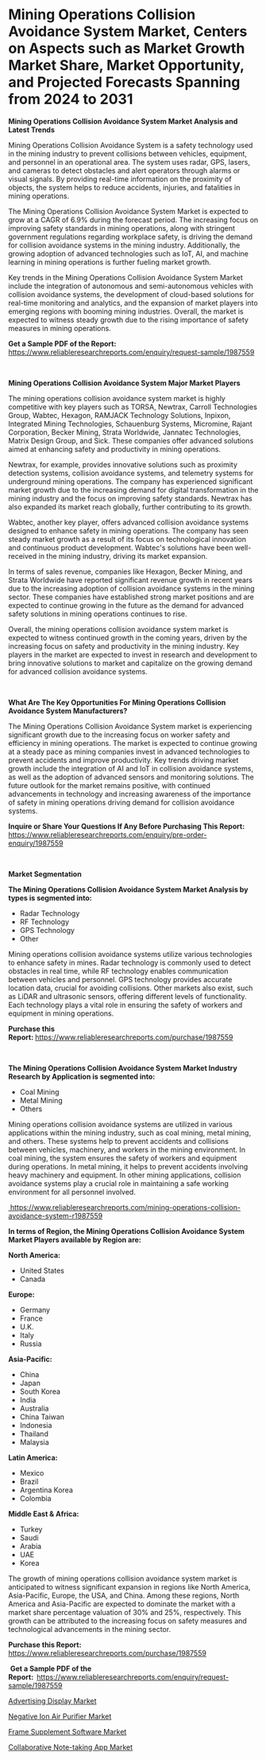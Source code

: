 <p><h1>Mining Operations Collision Avoidance System Market, Centers on Aspects such as Market Growth Market Share, Market Opportunity, and Projected Forecasts Spanning from 2024 to 2031</h1></p><p><strong>Mining Operations Collision Avoidance System Market Analysis and Latest Trends</strong></p>
<p><p>Mining Operations Collision Avoidance System is a safety technology used in the mining industry to prevent collisions between vehicles, equipment, and personnel in an operational area. The system uses radar, GPS, lasers, and cameras to detect obstacles and alert operators through alarms or visual signals. By providing real-time information on the proximity of objects, the system helps to reduce accidents, injuries, and fatalities in mining operations.</p><p>The Mining Operations Collision Avoidance System Market is expected to grow at a CAGR of 6.9% during the forecast period. The increasing focus on improving safety standards in mining operations, along with stringent government regulations regarding workplace safety, is driving the demand for collision avoidance systems in the mining industry. Additionally, the growing adoption of advanced technologies such as IoT, AI, and machine learning in mining operations is further fueling market growth.</p><p>Key trends in the Mining Operations Collision Avoidance System Market include the integration of autonomous and semi-autonomous vehicles with collision avoidance systems, the development of cloud-based solutions for real-time monitoring and analytics, and the expansion of market players into emerging regions with booming mining industries. Overall, the market is expected to witness steady growth due to the rising importance of safety measures in mining operations.</p></p>
<p><strong>Get a Sample PDF of the Report:&nbsp;</strong> <a href="https://www.reliableresearchreports.com/enquiry/request-sample/1987559">https://www.reliableresearchreports.com/enquiry/request-sample/1987559</a></p>
<p>&nbsp;</p>
<p><strong>Mining Operations Collision Avoidance System Major Market Players</strong></p>
<p><p>The mining operations collision avoidance system market is highly competitive with key players such as TORSA, Newtrax, Carroll Technologies Group, Wabtec, Hexagon, RAMJACK Technology Solutions, Inpixon, Integrated Mining Technologies, Schauenburg Systems, Micromine, Rajant Corporation, Becker Mining, Strata Worldwide, Jannatec Technologies, Matrix Design Group, and Sick. These companies offer advanced solutions aimed at enhancing safety and productivity in mining operations.</p><p>Newtrax, for example, provides innovative solutions such as proximity detection systems, collision avoidance systems, and telemetry systems for underground mining operations. The company has experienced significant market growth due to the increasing demand for digital transformation in the mining industry and the focus on improving safety standards. Newtrax has also expanded its market reach globally, further contributing to its growth.</p><p>Wabtec, another key player, offers advanced collision avoidance systems designed to enhance safety in mining operations. The company has seen steady market growth as a result of its focus on technological innovation and continuous product development. Wabtec's solutions have been well-received in the mining industry, driving its market expansion.</p><p>In terms of sales revenue, companies like Hexagon, Becker Mining, and Strata Worldwide have reported significant revenue growth in recent years due to the increasing adoption of collision avoidance systems in the mining sector. These companies have established strong market positions and are expected to continue growing in the future as the demand for advanced safety solutions in mining operations continues to rise.</p><p>Overall, the mining operations collision avoidance system market is expected to witness continued growth in the coming years, driven by the increasing focus on safety and productivity in the mining industry. Key players in the market are expected to invest in research and development to bring innovative solutions to market and capitalize on the growing demand for advanced collision avoidance systems.</p></p>
<p>&nbsp;</p>
<p><strong>What Are The Key Opportunities For Mining Operations Collision Avoidance System Manufacturers?</strong></p>
<p><p>The Mining Operations Collision Avoidance System market is experiencing significant growth due to the increasing focus on worker safety and efficiency in mining operations. The market is expected to continue growing at a steady pace as mining companies invest in advanced technologies to prevent accidents and improve productivity. Key trends driving market growth include the integration of AI and IoT in collision avoidance systems, as well as the adoption of advanced sensors and monitoring solutions. The future outlook for the market remains positive, with continued advancements in technology and increasing awareness of the importance of safety in mining operations driving demand for collision avoidance systems.</p></p>
<p><strong>Inquire or Share Your Questions If Any Before Purchasing This Report:</strong> <a href="https://www.reliableresearchreports.com/enquiry/pre-order-enquiry/1987559">https://www.reliableresearchreports.com/enquiry/pre-order-enquiry/1987559</a></p>
<p>&nbsp;</p>
<p><strong>Market Segmentation</strong></p>
<p><strong>The Mining Operations Collision Avoidance System Market Analysis by types is segmented into:</strong></p>
<p><ul><li>Radar Technology</li><li>RF Technology</li><li>GPS Technology</li><li>Other</li></ul></p>
<p><p>Mining operations collision avoidance systems utilize various technologies to enhance safety in mines. Radar technology is commonly used to detect obstacles in real time, while RF technology enables communication between vehicles and personnel. GPS technology provides accurate location data, crucial for avoiding collisions. Other markets also exist, such as LiDAR and ultrasonic sensors, offering different levels of functionality. Each technology plays a vital role in ensuring the safety of workers and equipment in mining operations.</p></p>
<p><strong>Purchase this Report:&nbsp;</strong><a href="https://www.reliableresearchreports.com/purchase/1987559">https://www.reliableresearchreports.com/purchase/1987559</a></p>
<p>&nbsp;</p>
<p><strong>The Mining Operations Collision Avoidance System Market Industry Research by Application is segmented into:</strong></p>
<p><ul><li>Coal Mining</li><li>Metal Mining</li><li>Others</li></ul></p>
<p><p>Mining operations collision avoidance systems are utilized in various applications within the mining industry, such as coal mining, metal mining, and others. These systems help to prevent accidents and collisions between vehicles, machinery, and workers in the mining environment. In coal mining, the system ensures the safety of workers and equipment during operations. In metal mining, it helps to prevent accidents involving heavy machinery and equipment. In other mining applications, collision avoidance systems play a crucial role in maintaining a safe working environment for all personnel involved.</p></p>
<p><a href="https://www.reliableresearchreports.com/mining-operations-collision-avoidance-system-r1987559">&nbsp;https://www.reliableresearchreports.com/mining-operations-collision-avoidance-system-r1987559</a></p>
<p><strong>In terms of Region, the Mining Operations Collision Avoidance System Market Players available by Region are:</strong></p>
<p>
    <p> <strong> North America: </strong>
        <ul>
            <li>United States</li>
            <li>Canada</li>
        </ul>
        </p> 
    <p> <strong> Europe: </strong>
        <ul>
            <li>Germany</li>
            <li>France</li>
            <li>U.K.</li>
            <li>Italy</li>
            <li>Russia</li>
        </ul>
        </p> 
    <p> <strong> Asia-Pacific: </strong>
        <ul>
            <li>China</li>
            <li>Japan</li>
            <li>South Korea</li>
            <li>India</li>
            <li>Australia</li>
            <li>China Taiwan</li>
            <li>Indonesia</li>
            <li>Thailand</li>
            <li>Malaysia</li>
        </ul>
        </p> 
    <p> <strong> Latin America: </strong>
        <ul>
            <li>Mexico</li>
            <li>Brazil</li>
            <li>Argentina Korea</li>
            <li>Colombia</li>
        </ul>
        </p> 
    <p> <strong> Middle East & Africa: </strong>
        <ul>
            <li>Turkey</li>
            <li>Saudi</li>
            <li>Arabia</li>
            <li>UAE</li>
            <li>Korea</li>
        </ul>
    </p>
    </p>
<p><p>The growth of mining operations collision avoidance system market is anticipated to witness significant expansion in regions like North America, Asia-Pacific, Europe, the USA, and China. Among these regions, North America and Asia-Pacific are expected to dominate the market with a market share percentage valuation of 30% and 25%, respectively. This growth can be attributed to the increasing focus on safety measures and technological advancements in the mining sector.</p></p>
<p><strong>Purchase this Report: </strong><a href="https://www.reliableresearchreports.com/purchase/1987559">https://www.reliableresearchreports.com/purchase/1987559</a></p>
<p>&nbsp;<strong>Get a Sample PDF of the Report:&nbsp;&nbsp;</strong><a href="https://www.reliableresearchreports.com/enquiry/request-sample/1987559">https://www.reliableresearchreports.com/enquiry/request-sample/1987559</a></p>
<p><strong></strong></p>
<p><p><a href="https://medium.com/@joanne.harris67856/advertising-display-market-forecast-global-market-trends-and-analysis-from-2024-to-2031-covered-in-56f8914fa029">Advertising Display Market</a></p><p><a href="https://medium.com/@ruth.gibson8095/negative-ion-air-purifier-market-global-market-share-and-ranking-overall-sales-and-demand-c5796fc5d35b">Negative Ion Air Purifier Market</a></p><p><a href="https://github.com/ranaacryptoaddmin/Market-Research-Report-List-1/blob/main/frame-supplement-software-market.md">Frame Supplement Software Market</a></p><p><a href="https://github.com/RoccoManning/Market-Research-Report-List-6/blob/main/collaborative-note-taking-app-market.md">Collaborative Note-taking App Market</a></p></p>